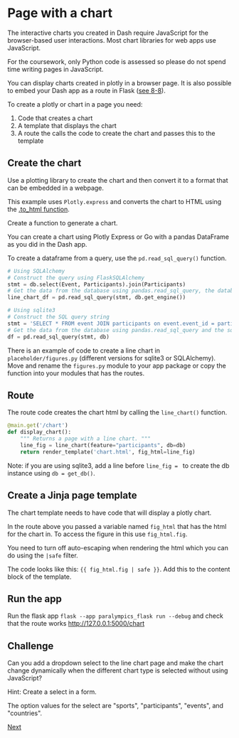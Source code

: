 # Page with a chart

The interactive charts you created in Dash require JavaScript for the browser-based user interactions. Most chart
libraries for web apps use JavaScript.

For the coursework, only Python code is assessed so please do not spend time writing pages in JavaScript.

You can display charts created in plotly in a browser page. It is also possible to embed your Dash app as a route in
Flask ([see 8-8](8-8-other.md)).

To create a plotly or chart in a page you need:

1. Code that creates a chart
2. A template that displays the chart
3. A route the calls the code to create the chart and passes this to the template

## Create the chart

Use a plotting library to create the chart and then convert it to a format that can be embedded in a webpage.

This example uses `Plotly.express` and converts the chart to HTML using
the [.to_html function](https://plotly.com/python/interactive-html-export/).

Create a function to generate a chart.

You can create a chart using Plotly Express or Go with a pandas DataFrame as you did in the Dash app.

To create a dataframe from a query, use the `pd.read_sql_query()` function.

```python
# Using SQLAlchemy
# Construct the query using FlaskSQLAlchemy
stmt = db.select(Event, Participants).join(Participants)
# Get the data from the database using pandas.read_sql_query, the database engine is from the SQLAlchemy db object
line_chart_df = pd.read_sql_query(stmt, db.get_engine())

# Using sqlite3
# Construct the SQL query string
stmt = 'SELECT * FROM event JOIN participants on event.event_id = participants.event_id;'
# Get the data from the database using pandas.read_sql_query and the sqlite3 database connection from get_db()
df = pd.read_sql_query(stmt, db)
```

There is an example of code to create a line chart in `placeholder/figures.py` (different versions for sqlite3 or
SQLAlchemy).
Move and rename the `figures.py` module to your app package or copy the function into your modules that has the routes.

## Route

The route code creates the chart html by calling the `line_chart()` function.

```python
@main.get('/chart')
def display_chart():
    """ Returns a page with a line chart. """
    line_fig = line_chart(feature="participants", db=db)
    return render_template('chart.html', fig_html=line_fig)
```

Note: if you are using sqlite3, add a line before `line_fig = ` to create the db instance using `db = get_db()`.

## Create a Jinja page template

The chart template needs to have code that will display a plotly chart.

In the route above you passed a variable named `fig_html` that has the html for the chart in. To access the figure in
this use `fig_html.fig`.

You need to turn off auto-escaping when rendering the html which you can do using the `|safe` filter.

The code looks like this: `{{ fig_html.fig | safe }}`. Add this to the content block of the template.

## Run the app

Run the flask app  `flask --app paralympics_flask run --debug` and check that the route
works <http://127.0.0.1:5000/chart>

## Challenge

Can you add a dropdown select to the line chart page and make the chart change dynamically when the different chart type
is selected without using JavaScript?

Hint: Create a select in a form.

The option values for the select are "sports", "participants", "events", and "countries".

[Next](8-6-page-ml.md)